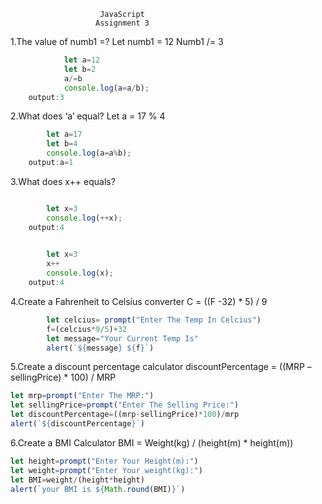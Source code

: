                         JavaScript
                       Assignment 3

1.The value of numb1 =?
Let numb1 = 12
Numb1 /= 3
```js
            let a=12
            let b=2
            a/=b
            console.log(a=a/b);
    output:3
```
2.What does ‘a’ equal?
Let a = 17 % 4
```js
        let a=17
        let b=4
        console.log(a=a%b);
    output:a=1
```
3.What does x++ equals?
```js

        let x=3
        console.log(++x);
    output:4

        
        let x=3
        x++
        console.log(x);
    output:4
```
4.Create a Fahrenheit to Celsius converter
C = ((F -32) * 5) / 9
```js
        let celcius= prompt("Enter The Temp In Celcius")
        f=(celcius*9/5)+32
        let message="Your Current Temp Is"
        alert(`${message} ${f}`)
```

5.Create a discount percentage calculator
discountPercentage = ((MRP – sellingPrice) * 100) / MRP
```js
let mrp=prompt("Enter The MRP:")
let sellingPrice=prompt("Enter The Selling Price:")
let discountPercentage=((mrp-sellingPrice)*100)/mrp
alert(`${discountPercentage}`)
```

6.Create a BMI Calculator 
BMI = Weight(kg) / (height(m) * height(m))
```js
let height=prompt("Enter Your Height(m):")
let weight=prompt("Enter Your weight(kg):")
let BMI=weight/(height*height)
alert(`your BMI is ${Math.round(BMI)}`)
```